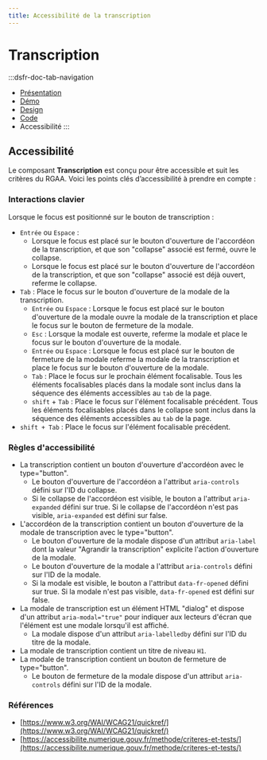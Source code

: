 ```yaml
---
title: Accessibilité de la transcription
---
```


# Transcription

:::dsfr-doc-tab-navigation
- [Présentation](../index.md)
- [Démo](../demo/index.md)
- [Design](../design/index.md)
- [Code](../code/index.md)
- Accessibilité
:::

## Accessibilité

Le composant **Transcription** est conçu pour être accessible et suit les critères du RGAA. Voici les points clés d’accessibilité à prendre en compte :

### Interactions clavier

Lorsque le focus est positionné sur le bouton de transcription :

- `Entrée` ou `Espace` :
  - Lorsque le focus est placé sur le bouton d'ouverture de l'accordéon de la transcription, et que son "collapse" associé est fermé, ouvre le collapse.
  - Lorsque le focus est placé sur le bouton d'ouverture de l'accordéon de la transcription, et que son "collapse" associé est déjà ouvert, referme le collapse.
- `Tab` : Place le focus sur le bouton d'ouverture de la modale de la transcription.
  - `Entrée` ou `Espace` : Lorsque le focus est placé sur le bouton d'ouverture de la modale ouvre la modale de la transcription et place le focus sur le bouton de fermeture de la modale.
  - `Esc` : Lorsque la modale est ouverte, referme la modale et place le focus sur le bouton d'ouverture de la modale.
  - `Entrée` ou `Espace` : Lorsque le focus est placé sur le bouton de fermeture de la modale referme la modale de la transcription et place le focus sur le bouton d'ouverture de la modale.
  - `Tab` : Place le focus sur le prochain élément focalisable. Tous les éléments focalisables placés dans la modale sont inclus dans la séquence des éléments accessibles au `tab` de la page.
  - `shift` + `Tab` : Place le focus sur l'élément focalisable précédent. Tous les éléments focalisables placés dans le collapse sont inclus dans la séquence des éléments accessibles au `tab` de la page.
- `shift + Tab` : Place le focus sur l'élément focalisable précédent.

### Règles d'accessibilité

- La transcription contient un bouton d'ouverture d'accordéon avec le type="button".
  - Le bouton d'ouverture de l'accordéon a l'attribut `aria-controls` défini sur l'ID du collapse.
  - Si le collapse de l'accordéon est visible, le bouton a l'attribut `aria-expanded` défini sur true. Si le collapse de l'accordéon n'est pas visible, `aria-expanded` est défini sur false.
- L'accordéon de la transcription contient un bouton d'ouverture de la modale de transcription avec le type="button".
  - Le bouton d'ouverture de la modale dispose d'un attribut `aria-label` dont la valeur "Agrandir la transcription" explicite l'action d'ouverture de la modale.
  - Le bouton d'ouverture de la modale a l'attribut `aria-controls` défini sur l'ID de la modale.
  - Si la modale est visible, le bouton a l'attribut `data-fr-opened` défini sur true. Si la modale n'est pas visible, `data-fr-opened` est défini sur false.
- La modale de transcription est un élément HTML "dialog" et dispose d'un attribut `aria-modal="true"` pour indiquer aux lecteurs d'écran que l'élément est une modale lorsqu'il est affiché.
  - La modale dispose d'un attribut `aria-labelledby` défini sur l'ID du titre de la modale.
- La modale de transcription contient un titre de niveau `H1`.
- La modale de transcription contient un bouton de fermeture de type="button".
  - Le bouton de fermeture de la modale dispose d'un attribut `aria-controls` défini sur l'ID de la modale.

### Références

- [https://www.w3.org/WAI/WCAG21/quickref/](https://www.w3.org/WAI/WCAG21/quickref/)
- [https://accessibilite.numerique.gouv.fr/methode/criteres-et-tests/](https://accessibilite.numerique.gouv.fr/methode/criteres-et-tests/)
